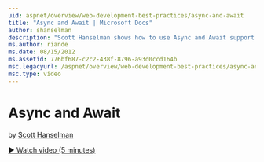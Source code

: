 ```yaml
---
uid: aspnet/overview/web-development-best-practices/async-and-await
title: "Async and Await | Microsoft Docs"
author: shanselman
description: "Scott Hanselman shows how to use Async and Await support in ASP.NET 4.5."
ms.author: riande
ms.date: 08/15/2012
ms.assetid: 776bf687-c2c2-438f-8796-a93d0ccd164b
msc.legacyurl: /aspnet/overview/web-development-best-practices/async-and-await
msc.type: video
---
```

# Async and Await

by [Scott Hanselman](https://github.com/shanselman)

[&#9654; Watch video (5 minutes)](https://channel9.msdn.com/Blogs/ASP-NET-Site-Videos/async-and-await)
